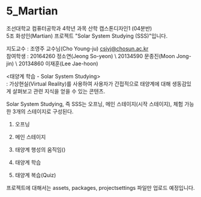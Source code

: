 # 5_Martian

조선대학교 컴퓨터공학과 4학년 과목 산학 캡스톤디자인1 (04분반)\
5조 화성인(Martian) 프로젝트 "Solar System Studying (SSS)"입니다.


지도교수 : 조영주 교수님(Cho Young-ju)        csjyj@chosun.ac.kr\
참여학생 : 20164260 정소연(Jeong So-yeon) \  20134590 문종진(Moon Jong-jin) \  20134860 이재훈(Lee Jae-hoon)
           
           
<태양계 학습 - Solar System Studying>\
: 가상현실(Virtual Reality)를 사용하여 사용자가 간접적으로 태양계에 대해 생동감있게 살펴보고 관련 지식을 얻을 수 있는 콘텐츠.

Solar System Studying, 즉 SSS는 오프닝, 메인 스테이지(시작 스테이지), 체험 가능한 3개의 스테이지로 구성된다.

1) 오프닝

2) 메인 스테이지

3) 태양계 행성의 움직임()

4) 태양계 학습

5) 태양계 복습(Quiz)

프로젝트에 대해서는 assets, packages, projectsettings 파일만 업로드 예정입니다.
